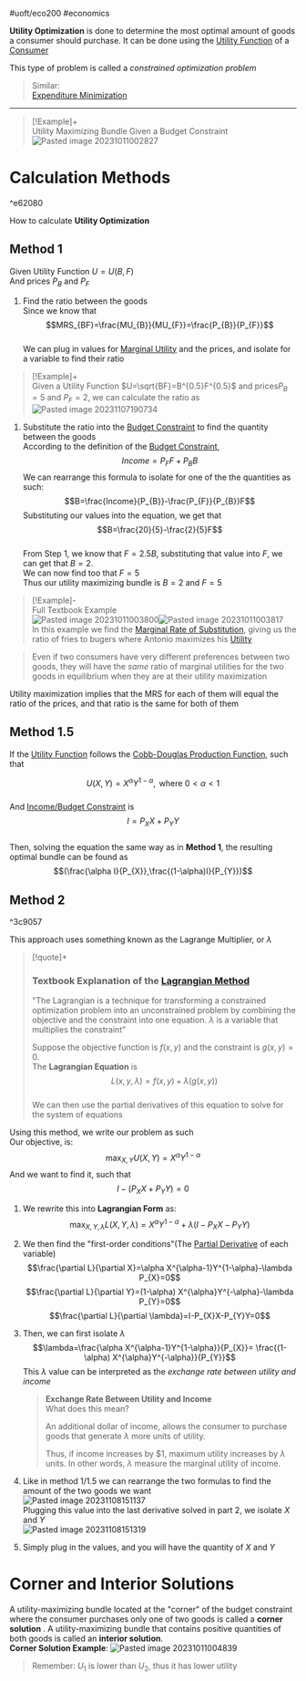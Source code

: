 #uoft/eco200 #economics 

**Utility Optimization** is done to determine the most optimal amount of goods a consumer should purchase. It can be done using the [Utility Function](Utility%20Function.md) of a [Consumer](Consumer)

This type of problem is called a *constrained optimization problem* 

> Similar:  
> 	[Expenditure Minimization](Expenditure%20Minimization.md)


---
>[!Example]+  
>Utility Maximizing Bundle Given a Budget Constraint  
>	![Pasted image 20231011002827](attachments/Pasted%20image%2020231011002827.png)

# Calculation Methods
^e62080

How to calculate **Utility Optimization**
## Method 1
Given Utility Function $U=U(B,F)$  
And prices $P_{B}$ and $P_{F}$
1. Find the ratio between the goods  
	Since we know that $$MRS_{BF}=\frac{MU_{B}}{MU_{F}}=\frac{P_{B}}{P_{F}}$$  
	We can plug in values for [Marginal Utility](Marginal%20Utility.md) and the prices, and isolate for a variable to find their ratio
> [!Example]+  
> Given a Utility Function $U=\sqrt{BF}=B^{0.5}F^{0.5}$ and prices$P_{B}=5$ and $P_{F}=2$, we can calculate the ratio as  
> ![Pasted image 20231107190734](attachments/Pasted%20image%2020231107190734.png)
1. Substitute the ratio into the [Budget Constraint](Budget%20Constraint.md) to find the quantity between the goods  
	According to the definition of the [Budget Constraint](Budget%20Constraint.md), $$Income=P_{F}F+P_{B}B$$We can rearrange this formula to isolate for one of the the quantities as such: $$B=\frac{Income}{P_{B}}-\frac{P_{F}}{P_{B}}F$$Substituting our values into the equation, we get that$$B=\frac{20}{5}-\frac{2}{5}F$$  
	From Step 1, we know that $F=2.5B$, substituting that value into $F$, we can get that $B=2$.  
	We can now find too that $F=5$  
	Thus our utility maximizing bundle is $B=2$ and $F=5$

> [!Example]-  
> Full Textbook Example  
![Pasted image 20231011003800](attachments/Pasted%20image%2020231011003800.png)![Pasted image 20231011003817](attachments/Pasted%20image%2020231011003817.png)  
In this example we find the [Marginal Rate of Substitution](Marginal%20Rate%20of%20Substitution.md), giving us the ratio of fries to bugers where Antonio maximizes his [Utility](Utility.md)
	
>Even if two consumers have very different preferences between two goods, they will have the *same* ratio of marginal utilities for the two goods in equilibrium when they are at their utility maximization

Utility maximization implies that the MRS for each of them will equal the ratio of the prices, and that ratio is the same for both of them

## Method 1.5
If the [Utility Function](Utility%20Function.md) follows the [Cobb-Douglas Production Function](../../Mathematics/MAT235%20Notes/Cobb-Douglas%20Production%20Function.md), such that 

$$U(X,Y)=X^{\alpha}Y^{1-\alpha}, \text{ where } 0 < \alpha<1$$  
And [Income/Budget Constraint](Budget%20Constraint.md) is $$I=P_X X+P_{Y}Y$$  
Then, solving the equation the same way as in **Method 1**, the resulting optimal bundle can be found as $$(\frac{\alpha I}{P_{X}},\frac{(1-\alpha)I}{P_{Y}})$$
## Method 2
^3c9057

This approach uses something known as the Lagrange Multiplier, or $\lambda$ 
> [!quote]+
> ### Textbook Explanation of the [Lagrangian Method](Lagrangian%20Method.md)
> "The Lagrangian is a technique for transforming a constrained optimization problem into an unconstrained problem by combining the objective and the constraint into one equation. $\lambda$ is a variable that multiplies the constraint"
> 
> Suppose the objective function is $f(x,y)$ and the constraint is $g(x,y)=0$.  
> The **Lagrangian Equation** is $$L(x,y,\lambda)=f(x,y)+\lambda(g(x,y))$$  
> We can then use the partial derivatives of this equation to solve for the system of equations

Using this method, we write our problem as such  
	Our objective, is:$$\max_{X,Y}U(X,Y)=X^{\alpha}Y^{1-\alpha}$$ And we want to find it, such that $$I-(P_{X}X+P_{Y}Y)=0$$
1. We rewrite this into **Lagrangian Form** as: $$\max_{X,Y,\lambda}L(X,Y,\lambda)=X^{\alpha}Y^{1-\alpha}+\lambda (I-P_{X}X-P_{Y}Y)$$
2. We then find the "first-order conditions"(The [Partial Derivative](../../Mathematics/MAT235%20Notes/Partial%20Derivative.md) of each variable)  
	$$\frac{\partial L}{\partial X}=\alpha X^{\alpha-1}Y^{1-\alpha}-\lambda P_{X}=0$$$$\frac{\partial L}{\partial Y}=(1-\alpha) X^{\alpha}Y^{-\alpha}-\lambda P_{Y}=0$$$$\frac{\partial L}{\partial \lambda}=I-P_{X}X-P_{Y}Y=0$$
3. Then, we can first isolate $\lambda$  
	$$\lambda=\frac{\alpha X^{\alpha-1}Y^{1-\alpha}}{P_{X}}= \frac{(1-\alpha) X^{\alpha}Y^{-\alpha}}{P_{Y}}$$This $\lambda$ value can be interpreted as the *exchange rate between utility and income*
	>**Exchange Rate Between Utility and Income**  
	>What does this mean?
	>
	>An additional dollar of income, allows the consumer to purchase goods that generate $\lambda$ more units of utility.
	>
	>Thus, if income increases by $1, maximum utility increases by $\lambda$ units. In other words, $\lambda$ measure the marginal utility of income.
	
4. Like in method 1/1.5 we can rearrange the two formulas to find the amount of the two goods we want  
	![Pasted image 20231108151137](attachments/Pasted%20image%2020231108151137.png)  
	Plugging this value into the last derivative solved in part 2, we isolate $X$ and $Y$  
	![Pasted image 20231108151319](attachments/Pasted%20image%2020231108151319.png)
5. Simply plug in the values, and you will have the quantity of $X$ and $Y$

# Corner and Interior Solutions
A utility-maximizing bundle located at the "corner" of the budget constraint where the consumer purchases only one of two goods is called a **corner solution** . A utility-maximizing bundle that contains positive quantities of both goods is called an  **interior solution**.  
**Corner Solution Example**: ![Pasted image 20231011004839](attachments/Pasted%20image%2020231011004839.png)

> Remember: $U_1$ is lower than $U_2$, thus it has lower utility


